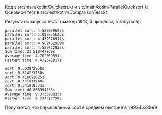 Код в src/main/kotlin/Quicksort.kt и src/main/kotlin/ParallelQuicksort.kt
Основной тест в src/test/kotlin/ComparisonTest.kt

Результаты запуска теста (размер 10^8, 4 процесса, 5 запусков):

```
parallel sort: 4.520969625s
parallel sort: 5.098575625s
parallel sort: 4.432676917s
parallel sort: 4.902452959s
parallel sort: 4.555772833s
Sum time: 23.510447959s
Average time: 4.702089591s
Fastest time: 4.432676917s
```

```
sort: 9.353872958s
sort: 9.314223750s
sort: 9.416051625s
sort: 9.441027500s
sort: 9.341818333s
Sum time: 46.866994166s
Average time: 9.373398833s
Fastest time: 9.314223750s
```

Получается, что параллельный сорт в среднем быстрее в 1,9934538999